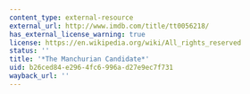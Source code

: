 ```yaml
---
content_type: external-resource
external_url: http://www.imdb.com/title/tt0056218/
has_external_license_warning: true
license: https://en.wikipedia.org/wiki/All_rights_reserved
status: ''
title: '*The Manchurian Candidate*'
uid: b26ced84-e296-4fc6-996a-d27e9ec7f731
wayback_url: ''
---
```

